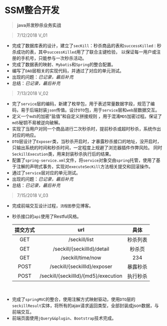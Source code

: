 # SSM整合开发

>**java并发秒杀业务实战** <br/>

>7/12/2018  V_01

- 完成了数据库表的设计，建立了`secKill`：秒杀商品的表和`successKilled：`秒杀成功的表，其中`successKilled`用了了联合主键检验，
    以保证每一用户或注册的手机号，只能参与一次秒杀活动。<br/>
- 完成了数据表的映射、`Mybatis`和`Spring`的整合配置。<br/>
- 编写了`DAO`层相关的实现代码，并通过了对应的单元测试。<br/>
- 出现的问题：*已记录，最后补充*<br/>
- 总结：*已记录，最后补充*

> 7/13/2018  V_02

- 完了`service`层的编码，新建了枚举包，用于表述常量数据字段，规范了编码，易于后端封装`json`传值。设计`DTO`包，用于`service`层和`web`层数据交互。<br/>
- 定义一个`md5`的加密“盐值”和自定义拼接规则 ，用于混淆`MD5`加密过程。保证了`md5`秘钥不易被逆向破解。<br/>
- 实现了当用户对同一个商品进行二次秒杀时，提前秒杀或超时秒杀，系统作出对应的响应。<br/>
- `DTO`层设计了`Exposer`类，当秒杀开启时，才暴露秒杀接口的地址，没开启时，只输出系统的时间和秒杀时间，一定程度上规避了浏览器插件作弊风险。
    同时`SeckillExecution`类，用来封装秒杀执行后的结果。<br/>
- 配置了`spring-service.xml`文件，将`service`对象交由`spring`托管，使用了基于注解的声明式事务，实现对`executeSecKill`方法相关提交和回滚操作。<br/>
- 通过了`service`层对应的单元测试。<br/>
- 出现的问题：*已记录，最后补充*<br/>
- 总结：*已记录，最后补充*

> 7/15/2018  V_03

- 完成前端交互设计过程，`流程图`参见博客。<br/>
- 秒杀接口的`api`使用了Restful风格。<br/>

    | 提交方式 |                url                   | 具体    |
    |:-: | :-: | :-: |
    |    GET  | /seckill/list                        |  秒杀列表|
    |    GET  | /seckill/{seckillId}/detail          |  秒杀页  |
    |    GET  | /seckill/time/now | 234              |  系统时间|
    |   POST  | /seckill/{seckillId}/exposer         | 暴露秒杀  |
    |   POST  | /seckill/{seckillId}/{md5}/execution | 执行秒杀  |
<br/>

- 完成了`springMVC`的整合，使用注解方式映射驱动，使用`DTO`层的`seckillResult`实体，将所有的ajax请求返回类型，全部封装成json数据，与前端交互。<br/>
- 前端页面使用`jQuery&&plugin`、`Bootstrap`技术完成。


